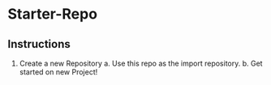 # Starter-Repo
## Instructions
   1. Create a new Repository
      a. Use this repo as the import repository.
      b. Get started on new Project! 
